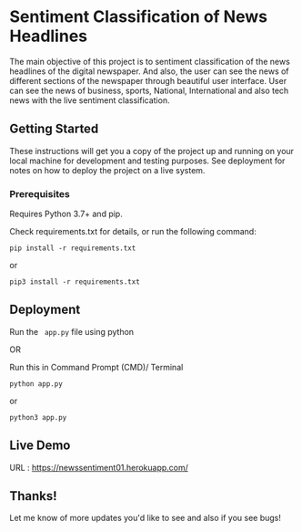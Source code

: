 #  Sentiment Classification of News Headlines

The main objective of this project is to sentiment classification of the news headlines of the digital newspaper. And also, the user can see the news of different sections of the newspaper through beautiful user interface. User can see the news of business, sports, National, International and also tech news with the live sentiment classification.


## Getting Started

These instructions will get you a copy of the project up and running on your local machine for development and testing purposes. See deployment for notes on how to deploy the project on a live system.

### Prerequisites

Requires Python 3.7+ and pip. 

Check requirements.txt for details, or run the following command:
            
``` 
pip install -r requirements.txt
```
or 
````
pip3 install -r requirements.txt
````
## Deployment

Run the ```` app.py```` file using python

OR

Run this in Command Prompt (CMD)/ Terminal
````
python app.py
````
or
````
python3 app.py
````
## Live Demo
URL :  https://newssentiment01.herokuapp.com/

## Thanks!

Let me know of more updates you'd like to see and also if you see bugs!
